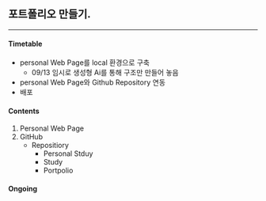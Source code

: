## 포트폴리오 만들기.

*** 
#### Timetable 
- personal Web Page를 local 환경으로 구축
     - 09/13 임시로 생성형 Ai를 통해 구조만 만들어 놓음
- personal Web Page와 Github Repository 연동
- 배포


#### Contents
1. Personal Web Page
2. GitHub
     - Repositiory
         - Personal Stduy
         - Study
         - Portpolio
           
#### Ongoing
